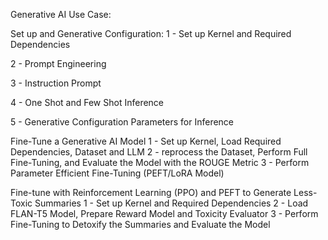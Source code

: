Generative AI Use Case:

Set up and Generative Configuration:
1 - Set up Kernel and Required Dependencies

2 - Prompt Engineering

3 - Instruction Prompt

4 - One Shot and Few Shot Inference

5 - Generative Configuration Parameters for Inference

Fine-Tune a Generative AI Model
1 - Set up Kernel, Load Required Dependencies, Dataset and LLM
2 - reprocess the Dataset, Perform Full Fine-Tuning, and Evaluate the Model with the ROUGE Metric
3 - Perform Parameter Efficient Fine-Tuning (PEFT/LoRA Model)

Fine-tune with Reinforcement Learning (PPO) and PEFT to Generate Less-Toxic Summaries
1 - Set up Kernel and Required Dependencies
2 - Load FLAN-T5 Model, Prepare Reward Model and Toxicity Evaluator
3 - Perform Fine-Tuning to Detoxify the Summaries and Evaluate the Model
